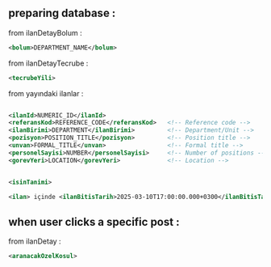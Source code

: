 
## preparing database : 


from ilanDetayBolum :
```xml
<bolum>DEPARTMENT_NAME</bolum>
```


from ilanDetayTecrube :
```xml
<tecrubeYili>
```


from yayındaki ilanlar : 

```xml

<ilanId>NUMERIC_ID</ilanId>  
<referansKod>REFERENCE_CODE</referansKod>   <!-- Reference code -->
<ilanBirimi>DEPARTMENT</ilanBirimi>         <!-- Department/Unit -->
<pozisyon>POSITION_TITLE</pozisyon>         <!-- Position title -->
<unvan>FORMAL_TITLE</unvan>                 <!-- Formal title -->
<personelSayisi>NUMBER</personelSayisi>     <!-- Number of positions -->
<gorevYeri>LOCATION</gorevYeri>             <!-- Location -->


<isinTanimi>

<ilan> içinde <ilanBitisTarih>2025-03-10T17:00:00.000+0300</ilanBitisTarih>

```


## when user clicks a specific post :


from ilanDetay :

```xml
<aranacakOzelKosul>
```


